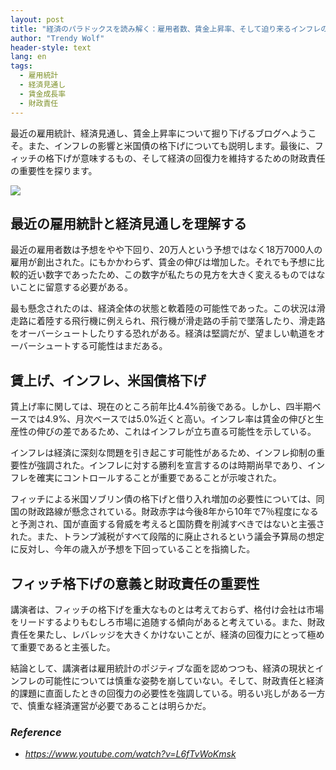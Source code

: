 ```yaml
---
layout: post
title: "経済のパラドックスを読み解く：雇用者数、賃金上昇率、そして迫り来るインフレの脅威 "
author: "Trendy Wolf"
header-style: text
lang: en
tags:
  - 雇用統計
  - 経済見通し
  - 賃金成長率
  - 財政責任
---
```


最近の雇用統計、経済見通し、賃金上昇率について掘り下げるブログへようこそ。また、インフレの影響と米国債の格下げについても説明します。最後に、フィッチの格下げが意味するもの、そして経済の回復力を維持するための財政責任の重要性を探ります。

<img
    src="https://i.ytimg.com/vi/L6fTvWoKmsk/hqdefault.jpg"
/>






## 最近の雇用統計と経済見通しを理解する

最近の雇用者数は予想をやや下回り、20万人という予想ではなく18万7000人の雇用が創出された。にもかかわらず、賃金の伸びは増加した。それでも予想に比較的近い数字であったため、この数字が私たちの見方を大きく変えるものではないことに留意する必要がある。

最も懸念されたのは、経済全体の状態と軟着陸の可能性であった。この状況は滑走路に着陸する飛行機に例えられ、飛行機が滑走路の手前で墜落したり、滑走路をオーバーシュートしたりする恐れがある。経済は堅調だが、望ましい軌道をオーバーシュートする可能性はまだある。



## 賃上げ、インフレ、米国債格下げ

賃上げ率に関しては、現在のところ前年比4.4%前後である。しかし、四半期ベースでは4.9%、月次ベースでは5.0%近くと高い。インフレ率は賃金の伸びと生産性の伸びの差であるため、これはインフレが立ち直る可能性を示している。

インフレは経済に深刻な問題を引き起こす可能性があるため、インフレ抑制の重要性が強調された。インフレに対する勝利を宣言するのは時期尚早であり、インフレを確実にコントロールすることが重要であることが示唆された。

フィッチによる米国ソブリン債の格下げと借り入れ増加の必要性については、同国の財政路線が懸念されている。財政赤字は今後8年から10年で7％程度になると予測され、国が直面する脅威を考えると国防費を削減すべきではないと主張された。また、トランプ減税がすべて段階的に廃止されるという議会予算局の想定に反対し、今年の歳入が予想を下回っていることを指摘した。



## フィッチ格下げの意義と財政責任の重要性

講演者は、フィッチの格下げを重大なものとは考えておらず、格付け会社は市場をリードするよりもむしろ市場に追随する傾向があると考えている。また、財政責任を果たし、レバレッジを大きくかけないことが、経済の回復力にとって極めて重要であると主張した。

結論として、講演者は雇用統計のポジティブな面を認めつつも、経済の現状とインフレの可能性については慎重な姿勢を崩していない。そして、財政責任と経済的課題に直面したときの回復力の必要性を強調している。明るい兆しがある一方で、慎重な経済運営が必要であることは明らかだ。


### _Reference_
- _https://www.youtube.com/watch?v=L6fTvWoKmsk_

